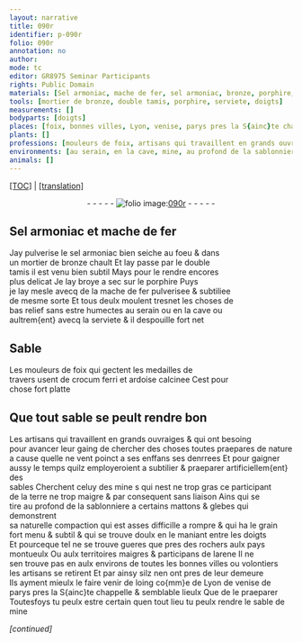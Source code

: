 ```yaml
---
layout: narrative
title: 090r
identifier: p-090r
folio: 090r
annotation: no
author:
mode: tc
editor: GR8975 Seminar Participants
rights: Public Domain
materials: [Sel armoniac, mache de fer, sel armoniac, bronze, porphire, mache de fer pulverisee, crocum ferri, ardoise calcinee, celuy des mine, terre, arene, sable de mine]
tools: [mortier de bronze, double tamis, porphire, serviete, doigts]
measurements: []
bodyparts: [doigts]
places: [foix, bonnes villes, Lyon, venise, parys pres la S{ainc}te chappelle]
plants: []
professions: [mouleurs de foix, artisans qui travaillent en grands ouvraiges, artisans]
environments: [au serain, en la cave, mine, au profond de la sablonniere, pres des rochers aulx pays montueulx, aulx territoires maigres, aulx environs de toutes les bonnes villes, pres de leur demeure]
animals: []
---
```


<p><a href="{{ site.baseurl }}/diplomatic/">[TOC]</a> | <a href="{{ site.baseurl }}/texts/p-090r_tl/">[translation]</a></p><div class="folio" align="center">- - - - - <a href="http://gallica.bnf.fr/ark:/12148/btv1b10500001g/f185.image" target="_blank"><img src="https://cu-mkp.github.io/2017-workshop-edition/assets/photo-icon.png" alt="folio image: " style="display:inline-block; margin-bottom:-3px;"/>090r</a> - - - - - </div>  
  

## <span class="m">Sel armoniac</span> et <span class="m">mache de fer</span>

 
Jay pulverise le <span class="m">sel armoniac</span> bien seiche au foeu & dans<br/> un <span class="tl">mortier de <span class="m">bronze</span></span> chault Et lay passe par le <span class="tl">double<br/> tamis</span> il est venu bien subtil Mays pour le rendre encores<br/> plus delicat Je lay broye a sec sur le <span class="tl"><span class="m">porphire</span></span> Puys<br/> je lay mesle avecq de la <span class="m">mache de fer pulverisee</span> & subtiliee<br/> de mesme sorte Et tous deulx moulent tresnet les choses de<br/> bas relief sans estre humectes <span class="env">au serain</span> ou <span class="env">en la cave</span> ou<br/> aultrem{ent} avecq la <span class="tl">serviete</span> & il despouille fort net
 
 
  

## Sable

 
Les <span class="pro">mouleurs de <span class="pl">foix</span></span> qui gectent les medailles de<br/> travers usent de <span class="m">crocum ferri</span> et <span class="m">ardoise calcinee</span> Cest pour<br/> chose fort platte
 
 
  

## Que tout sable se peult rendre bon

 
Les <span class="pro">artisans qui travaillent en grands ouvraiges</span> & qui ont besoing<br/> pour avancer leur gaing de chercher des choses toutes praepares de nature<br/> a cause quelle ne vent poinct a ses enffans ses denrrees Et pour gaigner<br/> aussy le temps quilz employeroient a subtilier & praeparer artificiellem{ent} des<br/> sables Cherchent <span class="m">celuy de<span class="del">s</span> <span class="env">mine</span></span> <span class="del">s</span> qui nest ne trop gras ce participant<br/> de la <span class="m">terre</span> ne trop maigre & par consequent sans liaison Ains qui se<br/> tire <span class="env">au profond de la sablonniere</span> a certains mattons & glebes qui demonstrent<br/> sa naturelle compaction qui est asses difficille a rompre & qui ha le grain<br/> fort menu & subtil & qui se trouve <span class="sn">doulx en le maniant entre les <span class="tl"><span class="bp">doigts</span></span></span><br/> Et pourceque tel ne se trouve gueres que <span class="env">pres des rochers aulx pays<br/> montueulx</span> Ou <span class="env">aulx territoires maigres</span> & participans de l<span class="m">arene</span> Il ne<br/> sen trouve pas <span class="del">en</span> <span class="env">aulx environs de toutes les <span class="pl">bonnes villes</span></span> ou volontiers<br/> les <span class="pro">artisans</span> se retirent Et par ainsy silz nen ont <span class="env">pres de leur demeure</span><br/> Ils ayment mieulx le faire venir de loing co{mm}e de <span class="pl">Lyon</span> de <span class="pl">venise</span> de<br/> <span class="pl">parys pres la S{ainc}te chappelle</span> & semblable lieulx Que de le praeparer<br/> Toutesfoys tu peulx estre certain quen tout lieu tu peulx rendre le <span class="m">sable de <span class="env">mine</span></span>
 
*[continued]*
 
